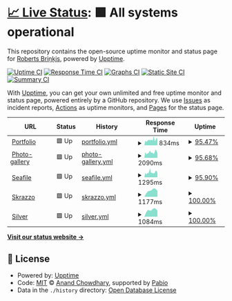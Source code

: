 # [📈 Live Status](https://amixaam.github.io/amixaam-upptime): <!--live status--> **🟩 All systems operational**

This repository contains the open-source uptime monitor and status page for [Roberts Briņķis](https://amixam.id.lv), powered by [Upptime](https://github.com/upptime/upptime).

[![Uptime CI](https://github.com/amixaam/amixaam-upptime/workflows/Uptime%20CI/badge.svg)](https://github.com/amixaam/amixaam-upptime/actions?query=workflow%3A%22Uptime+CI%22)
[![Response Time CI](https://github.com/amixaam/amixaam-upptime/workflows/Response%20Time%20CI/badge.svg)](https://github.com/amixaam/amixaam-upptime/actions?query=workflow%3A%22Response+Time+CI%22)
[![Graphs CI](https://github.com/amixaam/amixaam-upptime/workflows/Graphs%20CI/badge.svg)](https://github.com/amixaam/amixaam-upptime/actions?query=workflow%3A%22Graphs+CI%22)
[![Static Site CI](https://github.com/amixaam/amixaam-upptime/workflows/Static%20Site%20CI/badge.svg)](https://github.com/amixaam/amixaam-upptime/actions?query=workflow%3A%22Static+Site+CI%22)
[![Summary CI](https://github.com/amixaam/amixaam-upptime/workflows/Summary%20CI/badge.svg)](https://github.com/amixaam/amixaam-upptime/actions?query=workflow%3A%22Summary+CI%22)

With [Upptime](https://upptime.js.org), you can get your own unlimited and free uptime monitor and status page, powered entirely by a GitHub repository. We use [Issues](https://github.com/amixaam/amixaam-upptime/issues) as incident reports, [Actions](https://github.com/amixaam/amixaam-upptime/actions) as uptime monitors, and [Pages](https://amixaam.github.io/amixaam-upptime) for the status page.

<!--start: status pages-->
<!-- This summary is generated by Upptime (https://github.com/upptime/upptime) -->
<!-- Do not edit this manually, your changes will be overwritten -->
<!-- prettier-ignore -->
| URL | Status | History | Response Time | Uptime |
| --- | ------ | ------- | ------------- | ------ |
| <img alt="" src="https://icons.duckduckgo.com/ip3/amixam.net.ico" height="13"> [Portfolio](https://amixam.net) | 🟩 Up | [portfolio.yml](https://github.com/amixaam/amixaam-upptime/commits/HEAD/history/portfolio.yml) | <details><summary><img alt="Response time graph" src="./graphs/portfolio/response-time-week.png" height="20"> 834ms</summary><br><a href="https://amixaam.github.io/amixaam-upptime/history/portfolio"><img alt="Response time 784" src="https://img.shields.io/endpoint?url=https%3A%2F%2Fraw.githubusercontent.com%2Famixaam%2Famixaam-upptime%2FHEAD%2Fapi%2Fportfolio%2Fresponse-time.json"></a><br><a href="https://amixaam.github.io/amixaam-upptime/history/portfolio"><img alt="24-hour response time 825" src="https://img.shields.io/endpoint?url=https%3A%2F%2Fraw.githubusercontent.com%2Famixaam%2Famixaam-upptime%2FHEAD%2Fapi%2Fportfolio%2Fresponse-time-day.json"></a><br><a href="https://amixaam.github.io/amixaam-upptime/history/portfolio"><img alt="7-day response time 834" src="https://img.shields.io/endpoint?url=https%3A%2F%2Fraw.githubusercontent.com%2Famixaam%2Famixaam-upptime%2FHEAD%2Fapi%2Fportfolio%2Fresponse-time-week.json"></a><br><a href="https://amixaam.github.io/amixaam-upptime/history/portfolio"><img alt="30-day response time 784" src="https://img.shields.io/endpoint?url=https%3A%2F%2Fraw.githubusercontent.com%2Famixaam%2Famixaam-upptime%2FHEAD%2Fapi%2Fportfolio%2Fresponse-time-month.json"></a><br><a href="https://amixaam.github.io/amixaam-upptime/history/portfolio"><img alt="1-year response time 784" src="https://img.shields.io/endpoint?url=https%3A%2F%2Fraw.githubusercontent.com%2Famixaam%2Famixaam-upptime%2FHEAD%2Fapi%2Fportfolio%2Fresponse-time-year.json"></a></details> | <details><summary><a href="https://amixaam.github.io/amixaam-upptime/history/portfolio">95.47%</a></summary><a href="https://amixaam.github.io/amixaam-upptime/history/portfolio"><img alt="All-time uptime 96.54%" src="https://img.shields.io/endpoint?url=https%3A%2F%2Fraw.githubusercontent.com%2Famixaam%2Famixaam-upptime%2FHEAD%2Fapi%2Fportfolio%2Fuptime.json"></a><br><a href="https://amixaam.github.io/amixaam-upptime/history/portfolio"><img alt="24-hour uptime 87.74%" src="https://img.shields.io/endpoint?url=https%3A%2F%2Fraw.githubusercontent.com%2Famixaam%2Famixaam-upptime%2FHEAD%2Fapi%2Fportfolio%2Fuptime-day.json"></a><br><a href="https://amixaam.github.io/amixaam-upptime/history/portfolio"><img alt="7-day uptime 95.47%" src="https://img.shields.io/endpoint?url=https%3A%2F%2Fraw.githubusercontent.com%2Famixaam%2Famixaam-upptime%2FHEAD%2Fapi%2Fportfolio%2Fuptime-week.json"></a><br><a href="https://amixaam.github.io/amixaam-upptime/history/portfolio"><img alt="30-day uptime 96.54%" src="https://img.shields.io/endpoint?url=https%3A%2F%2Fraw.githubusercontent.com%2Famixaam%2Famixaam-upptime%2FHEAD%2Fapi%2Fportfolio%2Fuptime-month.json"></a><br><a href="https://amixaam.github.io/amixaam-upptime/history/portfolio"><img alt="1-year uptime 96.54%" src="https://img.shields.io/endpoint?url=https%3A%2F%2Fraw.githubusercontent.com%2Famixaam%2Famixaam-upptime%2FHEAD%2Fapi%2Fportfolio%2Fuptime-year.json"></a></details>
| <img alt="" src="https://icons.duckduckgo.com/ip3/photos.amixam.net.ico" height="13"> [Photo-gallery](https://photos.amixam.net) | 🟩 Up | [photo-gallery.yml](https://github.com/amixaam/amixaam-upptime/commits/HEAD/history/photo-gallery.yml) | <details><summary><img alt="Response time graph" src="./graphs/photo-gallery/response-time-week.png" height="20"> 2090ms</summary><br><a href="https://amixaam.github.io/amixaam-upptime/history/photo-gallery"><img alt="Response time 1798" src="https://img.shields.io/endpoint?url=https%3A%2F%2Fraw.githubusercontent.com%2Famixaam%2Famixaam-upptime%2FHEAD%2Fapi%2Fphoto-gallery%2Fresponse-time.json"></a><br><a href="https://amixaam.github.io/amixaam-upptime/history/photo-gallery"><img alt="24-hour response time 7425" src="https://img.shields.io/endpoint?url=https%3A%2F%2Fraw.githubusercontent.com%2Famixaam%2Famixaam-upptime%2FHEAD%2Fapi%2Fphoto-gallery%2Fresponse-time-day.json"></a><br><a href="https://amixaam.github.io/amixaam-upptime/history/photo-gallery"><img alt="7-day response time 2090" src="https://img.shields.io/endpoint?url=https%3A%2F%2Fraw.githubusercontent.com%2Famixaam%2Famixaam-upptime%2FHEAD%2Fapi%2Fphoto-gallery%2Fresponse-time-week.json"></a><br><a href="https://amixaam.github.io/amixaam-upptime/history/photo-gallery"><img alt="30-day response time 1798" src="https://img.shields.io/endpoint?url=https%3A%2F%2Fraw.githubusercontent.com%2Famixaam%2Famixaam-upptime%2FHEAD%2Fapi%2Fphoto-gallery%2Fresponse-time-month.json"></a><br><a href="https://amixaam.github.io/amixaam-upptime/history/photo-gallery"><img alt="1-year response time 1798" src="https://img.shields.io/endpoint?url=https%3A%2F%2Fraw.githubusercontent.com%2Famixaam%2Famixaam-upptime%2FHEAD%2Fapi%2Fphoto-gallery%2Fresponse-time-year.json"></a></details> | <details><summary><a href="https://amixaam.github.io/amixaam-upptime/history/photo-gallery">95.68%</a></summary><a href="https://amixaam.github.io/amixaam-upptime/history/photo-gallery"><img alt="All-time uptime 96.69%" src="https://img.shields.io/endpoint?url=https%3A%2F%2Fraw.githubusercontent.com%2Famixaam%2Famixaam-upptime%2FHEAD%2Fapi%2Fphoto-gallery%2Fuptime.json"></a><br><a href="https://amixaam.github.io/amixaam-upptime/history/photo-gallery"><img alt="24-hour uptime 88.95%" src="https://img.shields.io/endpoint?url=https%3A%2F%2Fraw.githubusercontent.com%2Famixaam%2Famixaam-upptime%2FHEAD%2Fapi%2Fphoto-gallery%2Fuptime-day.json"></a><br><a href="https://amixaam.github.io/amixaam-upptime/history/photo-gallery"><img alt="7-day uptime 95.68%" src="https://img.shields.io/endpoint?url=https%3A%2F%2Fraw.githubusercontent.com%2Famixaam%2Famixaam-upptime%2FHEAD%2Fapi%2Fphoto-gallery%2Fuptime-week.json"></a><br><a href="https://amixaam.github.io/amixaam-upptime/history/photo-gallery"><img alt="30-day uptime 96.69%" src="https://img.shields.io/endpoint?url=https%3A%2F%2Fraw.githubusercontent.com%2Famixaam%2Famixaam-upptime%2FHEAD%2Fapi%2Fphoto-gallery%2Fuptime-month.json"></a><br><a href="https://amixaam.github.io/amixaam-upptime/history/photo-gallery"><img alt="1-year uptime 96.69%" src="https://img.shields.io/endpoint?url=https%3A%2F%2Fraw.githubusercontent.com%2Famixaam%2Famixaam-upptime%2FHEAD%2Fapi%2Fphoto-gallery%2Fuptime-year.json"></a></details>
| <img alt="" src="https://icons.duckduckgo.com/ip3/seafile.amixam.net.ico" height="13"> [Seafile](https://seafile.amixam.net) | 🟩 Up | [seafile.yml](https://github.com/amixaam/amixaam-upptime/commits/HEAD/history/seafile.yml) | <details><summary><img alt="Response time graph" src="./graphs/seafile/response-time-week.png" height="20"> 1295ms</summary><br><a href="https://amixaam.github.io/amixaam-upptime/history/seafile"><img alt="Response time 1217" src="https://img.shields.io/endpoint?url=https%3A%2F%2Fraw.githubusercontent.com%2Famixaam%2Famixaam-upptime%2FHEAD%2Fapi%2Fseafile%2Fresponse-time.json"></a><br><a href="https://amixaam.github.io/amixaam-upptime/history/seafile"><img alt="24-hour response time 1918" src="https://img.shields.io/endpoint?url=https%3A%2F%2Fraw.githubusercontent.com%2Famixaam%2Famixaam-upptime%2FHEAD%2Fapi%2Fseafile%2Fresponse-time-day.json"></a><br><a href="https://amixaam.github.io/amixaam-upptime/history/seafile"><img alt="7-day response time 1295" src="https://img.shields.io/endpoint?url=https%3A%2F%2Fraw.githubusercontent.com%2Famixaam%2Famixaam-upptime%2FHEAD%2Fapi%2Fseafile%2Fresponse-time-week.json"></a><br><a href="https://amixaam.github.io/amixaam-upptime/history/seafile"><img alt="30-day response time 1217" src="https://img.shields.io/endpoint?url=https%3A%2F%2Fraw.githubusercontent.com%2Famixaam%2Famixaam-upptime%2FHEAD%2Fapi%2Fseafile%2Fresponse-time-month.json"></a><br><a href="https://amixaam.github.io/amixaam-upptime/history/seafile"><img alt="1-year response time 1217" src="https://img.shields.io/endpoint?url=https%3A%2F%2Fraw.githubusercontent.com%2Famixaam%2Famixaam-upptime%2FHEAD%2Fapi%2Fseafile%2Fresponse-time-year.json"></a></details> | <details><summary><a href="https://amixaam.github.io/amixaam-upptime/history/seafile">95.90%</a></summary><a href="https://amixaam.github.io/amixaam-upptime/history/seafile"><img alt="All-time uptime 96.86%" src="https://img.shields.io/endpoint?url=https%3A%2F%2Fraw.githubusercontent.com%2Famixaam%2Famixaam-upptime%2FHEAD%2Fapi%2Fseafile%2Fuptime.json"></a><br><a href="https://amixaam.github.io/amixaam-upptime/history/seafile"><img alt="24-hour uptime 90.30%" src="https://img.shields.io/endpoint?url=https%3A%2F%2Fraw.githubusercontent.com%2Famixaam%2Famixaam-upptime%2FHEAD%2Fapi%2Fseafile%2Fuptime-day.json"></a><br><a href="https://amixaam.github.io/amixaam-upptime/history/seafile"><img alt="7-day uptime 95.90%" src="https://img.shields.io/endpoint?url=https%3A%2F%2Fraw.githubusercontent.com%2Famixaam%2Famixaam-upptime%2FHEAD%2Fapi%2Fseafile%2Fuptime-week.json"></a><br><a href="https://amixaam.github.io/amixaam-upptime/history/seafile"><img alt="30-day uptime 96.86%" src="https://img.shields.io/endpoint?url=https%3A%2F%2Fraw.githubusercontent.com%2Famixaam%2Famixaam-upptime%2FHEAD%2Fapi%2Fseafile%2Fuptime-month.json"></a><br><a href="https://amixaam.github.io/amixaam-upptime/history/seafile"><img alt="1-year uptime 96.86%" src="https://img.shields.io/endpoint?url=https%3A%2F%2Fraw.githubusercontent.com%2Famixaam%2Famixaam-upptime%2FHEAD%2Fapi%2Fseafile%2Fuptime-year.json"></a></details>
| <img alt="" src="https://icons.duckduckgo.com/ip3/skrazzo.xyz.ico" height="13"> [Skrazzo](https://skrazzo.xyz/stundas) | 🟩 Up | [skrazzo.yml](https://github.com/amixaam/amixaam-upptime/commits/HEAD/history/skrazzo.yml) | <details><summary><img alt="Response time graph" src="./graphs/skrazzo/response-time-week.png" height="20"> 1177ms</summary><br><a href="https://amixaam.github.io/amixaam-upptime/history/skrazzo"><img alt="Response time 1177" src="https://img.shields.io/endpoint?url=https%3A%2F%2Fraw.githubusercontent.com%2Famixaam%2Famixaam-upptime%2FHEAD%2Fapi%2Fskrazzo%2Fresponse-time.json"></a><br><a href="https://amixaam.github.io/amixaam-upptime/history/skrazzo"><img alt="24-hour response time 1096" src="https://img.shields.io/endpoint?url=https%3A%2F%2Fraw.githubusercontent.com%2Famixaam%2Famixaam-upptime%2FHEAD%2Fapi%2Fskrazzo%2Fresponse-time-day.json"></a><br><a href="https://amixaam.github.io/amixaam-upptime/history/skrazzo"><img alt="7-day response time 1177" src="https://img.shields.io/endpoint?url=https%3A%2F%2Fraw.githubusercontent.com%2Famixaam%2Famixaam-upptime%2FHEAD%2Fapi%2Fskrazzo%2Fresponse-time-week.json"></a><br><a href="https://amixaam.github.io/amixaam-upptime/history/skrazzo"><img alt="30-day response time 1177" src="https://img.shields.io/endpoint?url=https%3A%2F%2Fraw.githubusercontent.com%2Famixaam%2Famixaam-upptime%2FHEAD%2Fapi%2Fskrazzo%2Fresponse-time-month.json"></a><br><a href="https://amixaam.github.io/amixaam-upptime/history/skrazzo"><img alt="1-year response time 1177" src="https://img.shields.io/endpoint?url=https%3A%2F%2Fraw.githubusercontent.com%2Famixaam%2Famixaam-upptime%2FHEAD%2Fapi%2Fskrazzo%2Fresponse-time-year.json"></a></details> | <details><summary><a href="https://amixaam.github.io/amixaam-upptime/history/skrazzo">100.00%</a></summary><a href="https://amixaam.github.io/amixaam-upptime/history/skrazzo"><img alt="All-time uptime 100.00%" src="https://img.shields.io/endpoint?url=https%3A%2F%2Fraw.githubusercontent.com%2Famixaam%2Famixaam-upptime%2FHEAD%2Fapi%2Fskrazzo%2Fuptime.json"></a><br><a href="https://amixaam.github.io/amixaam-upptime/history/skrazzo"><img alt="24-hour uptime 100.00%" src="https://img.shields.io/endpoint?url=https%3A%2F%2Fraw.githubusercontent.com%2Famixaam%2Famixaam-upptime%2FHEAD%2Fapi%2Fskrazzo%2Fuptime-day.json"></a><br><a href="https://amixaam.github.io/amixaam-upptime/history/skrazzo"><img alt="7-day uptime 100.00%" src="https://img.shields.io/endpoint?url=https%3A%2F%2Fraw.githubusercontent.com%2Famixaam%2Famixaam-upptime%2FHEAD%2Fapi%2Fskrazzo%2Fuptime-week.json"></a><br><a href="https://amixaam.github.io/amixaam-upptime/history/skrazzo"><img alt="30-day uptime 100.00%" src="https://img.shields.io/endpoint?url=https%3A%2F%2Fraw.githubusercontent.com%2Famixaam%2Famixaam-upptime%2FHEAD%2Fapi%2Fskrazzo%2Fuptime-month.json"></a><br><a href="https://amixaam.github.io/amixaam-upptime/history/skrazzo"><img alt="1-year uptime 100.00%" src="https://img.shields.io/endpoint?url=https%3A%2F%2Fraw.githubusercontent.com%2Famixaam%2Famixaam-upptime%2FHEAD%2Fapi%2Fskrazzo%2Fuptime-year.json"></a></details>
| <img alt="" src="https://icons.duckduckgo.com/ip3/vinetaerentraute.id.lv.ico" height="13"> [Silver](https://vinetaerentraute.id.lv) | 🟩 Up | [silver.yml](https://github.com/amixaam/amixaam-upptime/commits/HEAD/history/silver.yml) | <details><summary><img alt="Response time graph" src="./graphs/silver/response-time-week.png" height="20"> 1084ms</summary><br><a href="https://amixaam.github.io/amixaam-upptime/history/silver"><img alt="Response time 1084" src="https://img.shields.io/endpoint?url=https%3A%2F%2Fraw.githubusercontent.com%2Famixaam%2Famixaam-upptime%2FHEAD%2Fapi%2Fsilver%2Fresponse-time.json"></a><br><a href="https://amixaam.github.io/amixaam-upptime/history/silver"><img alt="24-hour response time 983" src="https://img.shields.io/endpoint?url=https%3A%2F%2Fraw.githubusercontent.com%2Famixaam%2Famixaam-upptime%2FHEAD%2Fapi%2Fsilver%2Fresponse-time-day.json"></a><br><a href="https://amixaam.github.io/amixaam-upptime/history/silver"><img alt="7-day response time 1084" src="https://img.shields.io/endpoint?url=https%3A%2F%2Fraw.githubusercontent.com%2Famixaam%2Famixaam-upptime%2FHEAD%2Fapi%2Fsilver%2Fresponse-time-week.json"></a><br><a href="https://amixaam.github.io/amixaam-upptime/history/silver"><img alt="30-day response time 1084" src="https://img.shields.io/endpoint?url=https%3A%2F%2Fraw.githubusercontent.com%2Famixaam%2Famixaam-upptime%2FHEAD%2Fapi%2Fsilver%2Fresponse-time-month.json"></a><br><a href="https://amixaam.github.io/amixaam-upptime/history/silver"><img alt="1-year response time 1084" src="https://img.shields.io/endpoint?url=https%3A%2F%2Fraw.githubusercontent.com%2Famixaam%2Famixaam-upptime%2FHEAD%2Fapi%2Fsilver%2Fresponse-time-year.json"></a></details> | <details><summary><a href="https://amixaam.github.io/amixaam-upptime/history/silver">100.00%</a></summary><a href="https://amixaam.github.io/amixaam-upptime/history/silver"><img alt="All-time uptime 100.00%" src="https://img.shields.io/endpoint?url=https%3A%2F%2Fraw.githubusercontent.com%2Famixaam%2Famixaam-upptime%2FHEAD%2Fapi%2Fsilver%2Fuptime.json"></a><br><a href="https://amixaam.github.io/amixaam-upptime/history/silver"><img alt="24-hour uptime 100.00%" src="https://img.shields.io/endpoint?url=https%3A%2F%2Fraw.githubusercontent.com%2Famixaam%2Famixaam-upptime%2FHEAD%2Fapi%2Fsilver%2Fuptime-day.json"></a><br><a href="https://amixaam.github.io/amixaam-upptime/history/silver"><img alt="7-day uptime 100.00%" src="https://img.shields.io/endpoint?url=https%3A%2F%2Fraw.githubusercontent.com%2Famixaam%2Famixaam-upptime%2FHEAD%2Fapi%2Fsilver%2Fuptime-week.json"></a><br><a href="https://amixaam.github.io/amixaam-upptime/history/silver"><img alt="30-day uptime 100.00%" src="https://img.shields.io/endpoint?url=https%3A%2F%2Fraw.githubusercontent.com%2Famixaam%2Famixaam-upptime%2FHEAD%2Fapi%2Fsilver%2Fuptime-month.json"></a><br><a href="https://amixaam.github.io/amixaam-upptime/history/silver"><img alt="1-year uptime 100.00%" src="https://img.shields.io/endpoint?url=https%3A%2F%2Fraw.githubusercontent.com%2Famixaam%2Famixaam-upptime%2FHEAD%2Fapi%2Fsilver%2Fuptime-year.json"></a></details>

<!--end: status pages-->

[**Visit our status website →**](https://amixaam.github.io/amixaam-upptime)

## 📄 License

- Powered by: [Upptime](https://github.com/upptime/upptime)
- Code: [MIT](./LICENSE) © [Anand Chowdhary](https://anandchowdhary.com), supported by [Pabio](https://pabio.com)
- Data in the `./history` directory: [Open Database License](https://opendatacommons.org/licenses/odbl/1-0/)
